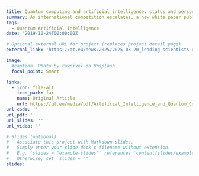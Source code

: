 ```yaml
---
title: Quantum computing and artificial intelligence: status and perspectives
summary: As international competition escalates, a new white paper published today calls on the EU to invest in combining quantum computing and artificial intelligence to generate economic benefits and strengthen Europe’s position as a prominent global player in emerging deep technologies.
tags:
  - Quantum Artificial Intelligence
date: '2019-10-24T00:00:00Z'

# Optional external URL for project (replaces project detail page).
external_link: 'https://qt.eu/news/2025/2025-03-20_leading-scientists-urge-eu-to-invest-in-combining-ai-and-quantum-to-strengthen-competitiveness'

image:
  #caption: Photo by rawpixel on Unsplash
  focal_point: Smart

links:
  - icon: file-alt
    icon_pack: far
    name: Original Article
    url: https://qt.eu/media/pdf/Artificial_Intelligence_and_Quantum_Computing_white_paper.pdf?m=1741951963&
url_code: ''
url_pdf: ''
url_slides: ''
url_video: ''

# Slides (optional).
#   Associate this project with Markdown slides.
#   Simply enter your slide deck's filename without extension.
#   E.g. `slides = "example-slides"` references `content/slides/example-slides.md`.
#   Otherwise, set `slides = ""`.
slides: 
---
```








